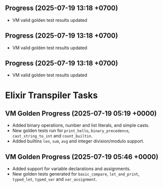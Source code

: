 ## Progress (2025-07-19 13:18 +0700)
- VM valid golden test results updated

## Progress (2025-07-19 13:18 +0700)
- VM valid golden test results updated

## Progress (2025-07-19 13:18 +0700)
- VM valid golden test results updated

# Elixir Transpiler Tasks

## VM Golden Progress (2025-07-19 05:19 +0000)
- Added binary operations, number and list literals, and simple casts.
- New golden tests run for `print_hello`, `binary_precedence`, `cast_string_to_int` and `count_builtin`.
- Added builtins `len`, `sum`, `avg` and integer division/modulo support.

## VM Golden Progress (2025-07-19 05:46 +0000)
- Added support for variable declarations and assignments.
- New golden tests generated for `basic_compare`, `let_and_print`, `typed_let`, `typed_var` and `var_assignment`.

